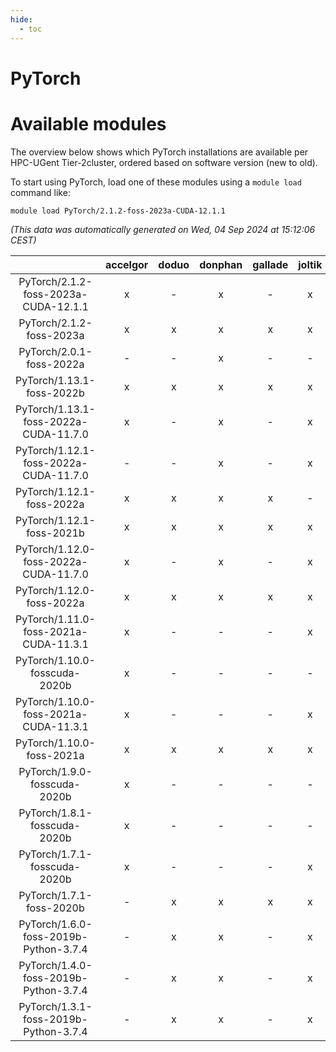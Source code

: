 ```yaml
---
hide:
  - toc
---
```


PyTorch
=======

# Available modules


The overview below shows which PyTorch installations are available per HPC-UGent Tier-2cluster, ordered based on software version (new to old).

To start using PyTorch, load one of these modules using a `module load` command like:

```shell
module load PyTorch/2.1.2-foss-2023a-CUDA-12.1.1
```

*(This data was automatically generated on Wed, 04 Sep 2024 at 15:12:06 CEST)*  

| |accelgor|doduo|donphan|gallade|joltik|shinx|skitty|
| :---: | :---: | :---: | :---: | :---: | :---: | :---: | :---: |
|PyTorch/2.1.2-foss-2023a-CUDA-12.1.1|x|-|x|-|x|-|-|
|PyTorch/2.1.2-foss-2023a|x|x|x|x|x|x|x|
|PyTorch/2.0.1-foss-2022a|-|-|x|-|-|-|-|
|PyTorch/1.13.1-foss-2022b|x|x|x|x|x|-|x|
|PyTorch/1.13.1-foss-2022a-CUDA-11.7.0|x|-|x|-|x|-|-|
|PyTorch/1.12.1-foss-2022a-CUDA-11.7.0|-|-|x|-|x|-|-|
|PyTorch/1.12.1-foss-2022a|x|x|x|x|-|-|x|
|PyTorch/1.12.1-foss-2021b|x|x|x|x|x|-|x|
|PyTorch/1.12.0-foss-2022a-CUDA-11.7.0|x|-|x|-|x|-|-|
|PyTorch/1.12.0-foss-2022a|x|x|x|x|x|x|x|
|PyTorch/1.11.0-foss-2021a-CUDA-11.3.1|x|-|-|-|x|-|-|
|PyTorch/1.10.0-fosscuda-2020b|x|-|-|-|-|-|-|
|PyTorch/1.10.0-foss-2021a-CUDA-11.3.1|x|-|-|-|x|-|-|
|PyTorch/1.10.0-foss-2021a|x|x|x|x|x|-|x|
|PyTorch/1.9.0-fosscuda-2020b|x|-|-|-|-|-|-|
|PyTorch/1.8.1-fosscuda-2020b|x|-|-|-|-|-|-|
|PyTorch/1.7.1-fosscuda-2020b|x|-|-|-|x|-|-|
|PyTorch/1.7.1-foss-2020b|-|x|x|x|x|-|x|
|PyTorch/1.6.0-foss-2019b-Python-3.7.4|-|x|x|-|x|-|x|
|PyTorch/1.4.0-foss-2019b-Python-3.7.4|-|x|x|-|x|-|x|
|PyTorch/1.3.1-foss-2019b-Python-3.7.4|-|x|x|-|x|-|x|
